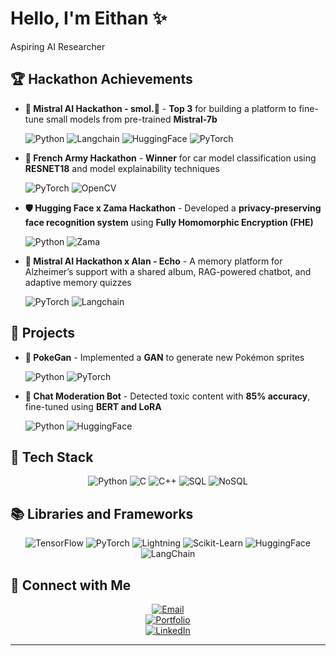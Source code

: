 # Hello, I'm **Eithan** ✨

Aspiring AI Researcher

## 🏆 Hackathon Achievements

- **🥇 Mistral AI Hackathon - smol.🦎** - **Top 3** for building a platform to fine-tune small models from pre-trained **Mistral-7b**

  ![Python](https://img.shields.io/badge/-Python-3776AB?&logo=Python&logoColor=white) ![Langchain](https://img.shields.io/badge/-LangChain-000000?&logo=LangChain&logoColor=white) ![HuggingFace](https://img.shields.io/badge/-HuggingFace-FFD400?&logo=Hugging-Face&logoColor=white) ![PyTorch](https://img.shields.io/badge/-PyTorch-EE4C2C?&logo=PyTorch&logoColor=white)
- **🥇 French Army Hackathon** - **Winner** for car model classification using **RESNET18** and model explainability techniques

  ![PyTorch](https://img.shields.io/badge/-PyTorch-EE4C2C?&logo=PyTorch&logoColor=white) ![OpenCV](https://img.shields.io/badge/-OpenCV-5C3EE8?&logo=OpenCV&logoColor=white)

- **🛡️ Hugging Face x Zama Hackathon** - Developed a **privacy-preserving face recognition system** using **Fully Homomorphic Encryption (FHE)**

  ![Python](https://img.shields.io/badge/-Python-3776AB?&logo=Python&logoColor=white) ![Zama](https://img.shields.io/badge/-Zama-000000) 
- **🤔 Mistral AI Hackathon x Alan - Echo** - A memory platform for Alzheimer’s support with a shared album, RAG-powered chatbot, and adaptive memory quizzes

  ![PyTorch](https://img.shields.io/badge/-PyTorch-EE4C2C?&logo=PyTorch&logoColor=white) ![Langchain](https://img.shields.io/badge/-LangChain-000000?&logo=LangChain&logoColor=white)


## 🚀 Projects

- **🌠 PokeGan** - Implemented a **GAN** to generate new Pokémon sprites

  ![Python](https://img.shields.io/badge/-Python-3776AB?&logo=Python&logoColor=white) ![PyTorch](https://img.shields.io/badge/-PyTorch-EE4C2C?&logo=PyTorch&logoColor=white)
- **🤖 Chat Moderation Bot** - Detected toxic content with **85% accuracy**, fine-tuned using **BERT and LoRA**

  ![Python](https://img.shields.io/badge/-Python-3776AB?&logo=Python&logoColor=white) ![HuggingFace](https://img.shields.io/badge/-HuggingFace-FFD400?&logo=Hugging-Face&logoColor=white)

## 🔧 Tech Stack

<div align="center">

  ![Python](https://img.shields.io/badge/-Python-3776AB?&logo=Python&logoColor=white)
  ![C](https://img.shields.io/badge/-C-A8B9CC?&logo=C&logoColor=white)
  ![C++](https://img.shields.io/badge/-C++-00599C?&logo=C%2B%2B&logoColor=white)
  ![SQL](https://img.shields.io/badge/-SQL-4479A1?&logo=MySQL&logoColor=white)
  ![NoSQL](https://img.shields.io/badge/-NoSQL-000000?&logo=NoSQL&logoColor=white)

</div>

## 📚 Libraries and Frameworks

<div align="center">

  ![TensorFlow](https://img.shields.io/badge/-TensorFlow-FF6F00?&logo=TensorFlow&logoColor=white)
  ![PyTorch](https://img.shields.io/badge/-PyTorch-EE4C2C?&logo=PyTorch&logoColor=white)
  ![Lightning](https://img.shields.io/badge/-Lightning-purple?&logo=lightning&logoColor=white)
  ![Scikit-Learn](https://img.shields.io/badge/-Scikit--Learn-F7931E?&logo=Scikit-Learn&logoColor=white)
  ![HuggingFace](https://img.shields.io/badge/-HuggingFace-FFD400?&logo=Hugging-Face&logoColor=white)
  ![LangChain](https://img.shields.io/badge/-LangChain-000000?&logo=LangChain&logoColor=white)

</div>

## 🤝 Connect with Me

<div align="center">

  [![Email](https://img.shields.io/badge/Email-eithannakache@gmail.com-red?style=for-the-badge&logo=gmail)](mailto:eithannakache@gmail.com)  
  [![Portfolio](https://img.shields.io/badge/Website-eithannakache.com-brightgreen?style=for-the-badge)](https://www.eithannakache.com)  
  [![LinkedIn](https://img.shields.io/badge/LinkedIn-eithannakache-blue?style=for-the-badge&logo=linkedin)](https://www.linkedin.com/in/eithannakache)  

</div>

---

